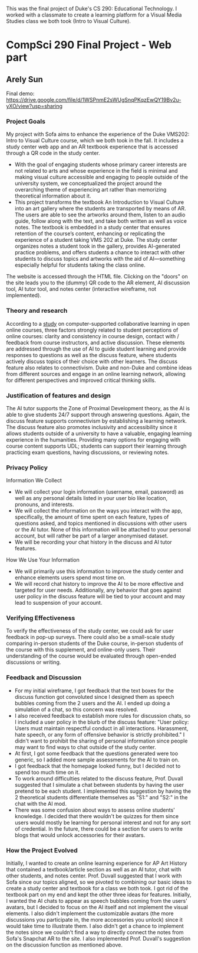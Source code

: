 This was the final project of Duke's CS 290: Educational Technology. I worked with a classmate to create a learning platform for a Visual Media Studies class we both took (Intro to Visual Culture).

# CompSci 290 Final Project - Web part
## Arely Sun

Final demo: https://drive.google.com/file/d/1WSPnmE2sWUgSnqPKqzEwQY19Bv2u-yXO/view?usp=sharing

### Project Goals
My project with Sofa aims to enhance the experience of the Duke VMS202: Intro to Visual Culture course, which we both took in the fall. It includes a study center web app and an AR textbook experience that is accessed through a QR code in the study center.
 * With the goal of engaging students whose primary career interests are not related to arts and whose experience in the field is minimal and making visual culture accessible and engaging to people outside of the university system, we conceptualized the project around the overarching theme of experiencing art rather than memorizing theoretical information about it.
* This project transforms the textbook An Introduction to Visual Culture into an art gallery where the students are transported by means of AR. The users are able to see the artworks around them, listen to an audio guide, follow along with the text, and take both written as well as voice notes. The textbook is embedded in a study center that ensures retention of the course’s content, enhancing or replicating the experience of a student taking VMS 202 at Duke. The study center organizes notes a student took in the gallery, provides AI-generated practice problems, and offers students a chance to interact with other students to discuss topics and artworks with the aid of AI—something especially helpful for students taking the class online.

The website is accessed through the HTML file. Clicking on the "doors" on the site leads you to the (dummy) QR code to the AR element, AI discussion tool, AI tutor tool, and notes center (interactive wireframe, not implemented).


### Theory and research
According to a [study](https://link.springer.com/article/10.1007/s40593-016-0107-y) on computer-supported collaborative learning in open online courses, three factors strongly related to student perceptions of online courses: clarity and consistency in course design, contact with / feedback from course instructors, and active discussion. These elements are addressed through the use of AI to guide student learning and provide responses to questions as well as the discuss feature, where students actively discuss topics of their choice with other learners. The discuss feature also relates to connectivism. Duke and non-Duke and combine ideas from different sources and engage in an online learning network, allowing for different perspectives and improved critical thinking skills.


### Justification of features and design
The AI tutor supports the Zone of Proximal Development theory, as the AI is able to give students 24/7 support through answering questions. Again, the discuss feature supports connectivism by establishing a learning network. The discuss feature also promotes inclusivity and accessibility since it allows students outside of a university to have a valuable, engaging learning experience in the humanities. Providing many options for engaging with course content supports UDL; students can support their learning through practicing exam questions, having discussions, or reviewing notes.


### Privacy Policy
Information We Collect
 * We will collect your login information (username, email, password) as well as any personal details listed in your user bio like location, pronouns, and interests.
 * We will collect the information on the ways you interact with the app, specifically, the amount of time spent on each feature, types of questions asked, and topics mentioned in discussions with other users or the AI tutor. None of this information will be attached to your personal account, but will rather be part of a larger anonymised dataset.
 * We will be recording your chat history in the discuss and AI tutor features.

How We Use Your Information
 * We will primarily use this information to improve the study center and enhance elements users spend most time on.
 * We will record chat history to improve the AI to be more effective and targeted for user needs. Additionally, any behavior that goes against user policy in the discuss feature will be tied to your account and may lead to suspension of your account.


### Verifying Effectiveness
To verify the effectiveness of the study center, we could ask for user feedback in pop-up surveys. There could also be a small-scale study comparing in-person students of the Duke course, in-person students of the course with this supplement, and online-only users. Their understanding of the course would be evaluated through open-ended discussions or writing.


### Feedback and Discussion
* For my initial wireframe, I got feedback that the text boxes for the discuss function got convoluted since I designed them as speech bubbles coming from the 2 users and the AI. I ended up doing a simulation of a chat, so this concern was resolved.
* I also received feedback to establish more rules for discussion chats, so I included a user policy in the blurb of the discuss feature: "User policy: Users must maintain respectful conduct in all interactions. Harassment, hate speech, or any form of offensive behavior is strictly prohibited." I didn't want to prohibit the sharing of personal information since people may want to find ways to chat outside of the study center.
* At first, I got some feedback that the questions generated were too generic, so I added more sample assessments for the AI to train on.
* I got feedback that the homepage looked funny, but I decided not to spend too much time on it.
* To work around difficulties related to the discuss feature, Prof. Duvall suggested that I simulate a chat between students by having the user pretend to be each student. I implemented this suggestion by having the 2 theoretical students differentiate themselves as "S1:" and "S2:" in the chat with the AI mod.
* There was some confusion about ways to assess online students' knowledge. I decided that there wouldn't be quizzes for them since users would mostly be learning for personal interest and not for any sort of credential. In the future, there could be a section for users to write blogs that would unlock accessories for their avatars.


### How the Project Evolved
Initially, I wanted to create an online learning experience for AP Art History that contained a textbook/article section as well as an AI tutor, chat with other students, and notes center. Prof. Duvall suggested that I work with Sofa since our topics aligned, so we pivoted to combining our basic ideas to create a study center and textbook for a class we both took. I got rid of the textbook part on my end and kept the other three ideas for features. Initially, I wanted the AI chats to appear as speech bubbles coming from the users' avatars, but I decided to focus on the AI itself and not implement the visual elements. I also didn't implement the customizable avatars (the more discussions you participate in, the more accessories you unlock) since it would take time to illustrate them. I also didn't get a chance to implement the notes since we couldn't find a way to directly connect the notes from Sofa's Snapchat AR to the site. I also implemented Prof. Duvall's suggestion on the discussion function as mentioned above.
